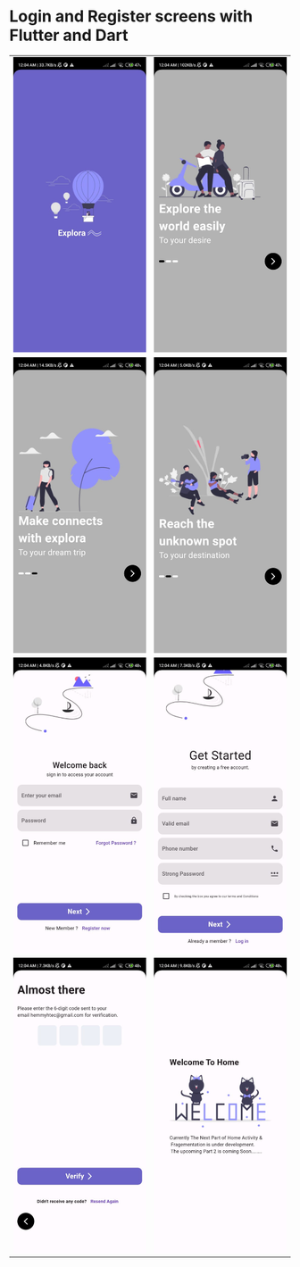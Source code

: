 # Login and Register screens with Flutter and Dart
<table>
  <tr>
    <td><img src='https://github.com/mrkzqsmv/Login-and-Register-screens-with-Flutter-and-Dart/blob/main/app_screens/WhatsApp%20Image%202023-10-21%20at%2012.21.42%20AM.jpeg' ></td>
    <td><img src='https://github.com/mrkzqsmv/Login-and-Register-screens-with-Flutter-and-Dart/blob/main/app_screens/WhatsApp%20Image%202023-10-21%20at%2012.21.41%20AM.jpeg' ></td>
  </tr>
   <tr>
    <td><img src='https://github.com/mrkzqsmv/Login-and-Register-screens-with-Flutter-and-Dart/blob/main/app_screens/WhatsApp%20Image%202023-10-21%20at%2012.21.41%20AM%20(2).jpeg'></td>
    <td><img src='https://github.com/mrkzqsmv/Login-and-Register-screens-with-Flutter-and-Dart/blob/main/app_screens/WhatsApp%20Image%202023-10-21%20at%2012.21.41%20AM%20(1).jpeg' ></td>
  </tr>
   <tr>
    <td><img src='https://github.com/mrkzqsmv/Login-and-Register-screens-with-Flutter-and-Dart/blob/main/app_screens/WhatsApp%20Image%202023-10-21%20at%2012.21.40%20AM.jpeg' ></td>
    <td><img src='https://github.com/mrkzqsmv/Login-and-Register-screens-with-Flutter-and-Dart/blob/main/app_screens/WhatsApp%20Image%202023-10-21%20at%2012.21.40%20AM%20(1).jpeg' ></td>
  </tr>
  <tr>
    <td><img src='https://github.com/mrkzqsmv/Login-and-Register-screens-with-Flutter-and-Dart/blob/main/app_screens/WhatsApp%20Image%202023-10-21%20at%2012.21.40%20AM%20(2).jpeg'></td>
    <td><img src='https://github.com/mrkzqsmv/Login-and-Register-screens-with-Flutter-and-Dart/blob/main/app_screens/WhatsApp%20Image%202023-10-21%20at%2012.21.39%20AM.jpeg' ></td>
  </tr>
</table>
